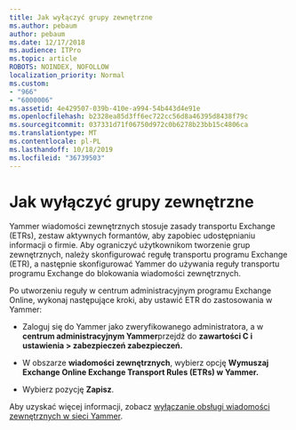 ```yaml
---
title: Jak wyłączyć grupy zewnętrzne
ms.author: pebaum
author: pebaum
ms.date: 12/17/2018
ms.audience: ITPro
ms.topic: article
ROBOTS: NOINDEX, NOFOLLOW
localization_priority: Normal
ms.custom:
- "966"
- "6000006"
ms.assetid: 4e429507-039b-410e-a994-54b443d4e91e
ms.openlocfilehash: b2328ea85d3ff6ec722cc56d8a46395d8438f79c
ms.sourcegitcommit: 037331d71f06750d972c0b6278b23bb15c4806ca
ms.translationtype: MT
ms.contentlocale: pl-PL
ms.lasthandoff: 10/18/2019
ms.locfileid: "36739503"
---
```

# <a name="how-to-disable-external-groups"></a>Jak wyłączyć grupy zewnętrzne

Yammer wiadomości zewnętrznych stosuje zasady transportu Exchange (ETRs), zestaw aktywnych formantów, aby zapobiec udostępnianiu informacji o firmie. Aby ograniczyć użytkownikom tworzenie grup zewnętrznych, należy skonfigurować regułę transportu programu Exchange (ETR), a następnie skonfigurować Yammer do używania reguły transportu programu Exchange do blokowania wiadomości zewnętrznych.
  
Po utworzeniu reguły w centrum administracyjnym programu Exchange Online, wykonaj następujące kroki, aby ustawić ETR do zastosowania w Yammer:
  
- Zaloguj się do Yammer jako zweryfikowanego administratora, a w **centrum administracyjnym Yammer**przejdź do **zawartości C i ustawienia \> zabezpieczeń zabezpieczeń.**

- W obszarze **wiadomości zewnętrznych**, wybierz opcję **Wymuszaj Exchange Online Exchange Transport Rules (ETRs) w Yammer.**

- Wybierz pozycję **Zapisz**.

Aby uzyskać więcej informacji, zobacz [wyłączanie obsługi wiadomości zewnętrznych w sieci Yammer](https://docs.microsoft.com/yammer/work-with-external-users/disable-external-messaging).
  